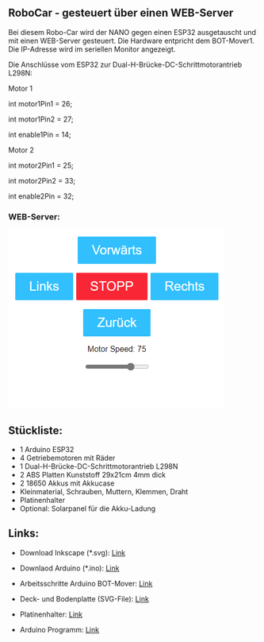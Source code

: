 ## RoboCar - gesteuert über einen WEB-Server
Bei diesem Robo-Car wird der NANO gegen einen ESP32 ausgetauscht und mit einen WEB-Server gesteuert. Die Hardware entpricht dem BOT-Mover1. Die IP-Adresse wird im seriellen Monitor angezeigt.

Die Anschlüsse vom ESP32 zur Dual-H-Brücke-DC-Schrittmotorantrieb L298N:

Motor 1

int motor1Pin1 = 26; 

int motor1Pin2 = 27; 

int enable1Pin = 14; 


Motor 2

int motor2Pin1 = 25; 

int motor2Pin2 = 33; 

int enable2Pin = 32;


### WEB-Server:

![image](https://github.com/frankyhub/Arduino-BOT_Mover1/blob/master/WEB-Robocar-ESP32/WEB-Robocar1.png)




## Stückliste:

- 1 Arduino ESP32
- 4 Getriebemotoren mit Räder
- 1 Dual-H-Brücke-DC-Schrittmotorantrieb L298N
- 2 ABS Platten Kunststoff 29x21cm 4mm dick
- 2 18650 Akkus mit Akkucase
- Kleinmaterial, Schrauben, Muttern, Klemmen, Draht
- Platinenhalter
- Optional: Solarpanel für die Akku-Ladung



## Links:

- Download Inkscape (*.svg): [Link](https://inkscape.org/de/release/inkscape-1.0.1) 

- Downlaod Arduino (*.ino): [Link](https://www.arduino.cc/en/Main/Software)

- Arbeitsschritte Arduino BOT-Mover: [Link](https://github.com/frankyhub/Arduino-BOT_Mover1/blob/master/Arbeitsschritte%20Arduino%20Bot.pdf)

- Deck- und Bodenplatte (SVG-File): [Link](https://github.com/frankyhub/Arduino-BOT_Mover1)

- Platinenhalter: [Link](https://github.com/frankyhub/openscad-Beispiele/tree/master/008%20Platinenhalter)

- Arduino Programm: [Link](https://github.com/frankyhub/Arduino-BOT_Mover1/blob/master/WEB-Robocar-ESP32/WEB-Robocar-ESP32.ino)
